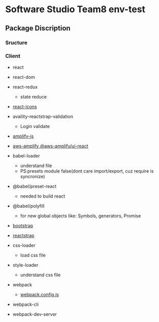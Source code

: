 # Software Studio Team8 env-test

## Package Discription

### Sructure

### Client

- react
- react-dom
- react-redux
  - state reduce
- [react-icons](https://react-icons.github.io/react-icons/)

- availity-reactstrap-validation
  - Login validate
- [amplify-js](https://aws-amplify.github.io/amplify-js/api/index.html)
- [aws-amplify @aws-amplify/ui-react](https://docs.amplify.aws/ui/auth/authenticator/q/framework/react)
- babel-loader
  - understand file
  - PS:presets module false(dont care import/export, cuz require is syncronize)
- @babel/preset-react
  - needed to build react
- @babel/polyfill
  - for new global objects like: Symbols, generators, Promise
- [bootstrap](https://getbootstrap.com/docs/5.0/getting-started/introduction/)
- [reactstrap](https://reactstrap.github.io/)
- css-loader
  - load css file
- style-loader
  - understand css file
- webpack
  - [webpack.config.js](https://webpack.js.org/configuration/)
- webpack-cli
- webpack-dev-server
